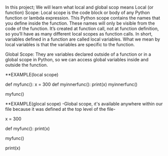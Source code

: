 In this project; We will learn what local and global scop means
Local (or function) Scope:
Local scope is the code block or body of any Python function or lambda expression. This Python scope contains the names that you define inside the function. These names will only be visible from the code of the function. It’s created at function call, not at function definition, so you’ll have as many different local scopes as function calls. In short, variables defined in a function are called local variables. What we mean by local variables is that the variables are specific to the function.

Global Scope:
They are variables declared outside of a function or in a global scope in Python, so we can access global variables inside and outside the function.

**EXAMPLE(local scope)

def myfunc():
  x = 300
  def myinnerfunc():
    print(x)
  myinnerfunc()

myfunc()

**EXAMPLE(glocal scope)
-Global scope, ıt's available anywhere within our file because it was defined at the top level of the file-

x = 300

def myfunc():
  print(x)

myfunc()

print(x)